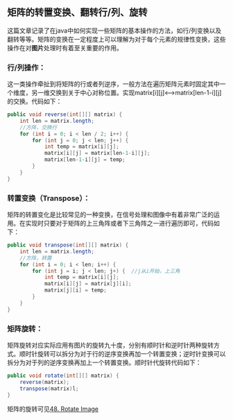 ## 矩阵的转置变换、翻转行/列、旋转

这篇文章记录了在java中如何实现一些矩阵的基本操作的方法，如行/列变换以及翻转等等。矩阵的变换在一定程度上可以理解为对于每个元素的规律性变换，这些操作在对**图片**处理时有着至关重要的作用。

### 行/列操作：
这一类操作牵扯到将矩阵的行或者列逆序，一般方法在遍历矩阵元素时固定其中一个维度，另一维交换到关于中心对称位置。实现matrix[i][j]<-->matrix[len-1-i][j]的交换。代码如下：

```java
public void reverse(int[][] matrix) {
	int len = matrix.length;
	//方阵，交换行
	for (int i = 0; i < len / 2; i++) {
		for (int j = 0; j < len; j++) {
			int temp = matrix[i][j];
			matrix[i][j] = matrix[len-1-i][j];
			matrix[len-1-i][j] = temp;
		}
	}
}
```

### 转置变换（Transpose）：
矩阵的转置变化是比较常见的一种变换，在信号处理和图像中有着非常广泛的运用。在实现时只要对于矩阵的上三角阵或者下三角阵之一进行遍历即可，代码如下：

```java
public void transpose(int[][] matrix) {
	int len = matrix.length;
	//方阵，转置
	for (int i = 0; i < len; i++) {
		for (int j = i; j < len; j+) {  //j从i开始，上三角
			int temp = matrix[i][j];
			matrix[i][j] = matrix[j][i];
			matrix[j][i] = temp;	
		}
	}
}
```

### 矩阵旋转：
矩阵旋转对应实际应用有图片的旋转九十度，分别有顺时针和逆时针两种旋转方式。顺时针旋转可以拆分为对于行的逆序变换再加一个转置变换；逆时针变换可以拆分为对于列的逆序变换再加上一个转置变换。顺时针代旋转代码如下：

```java
public void rotate(int[][] matrix) {
	reverse(matrix);
	transpose(matrix)l;
}
```

矩阵的旋转可见[48. Rotate Image](https://leetcode.com/problems/rotate-image/description/)